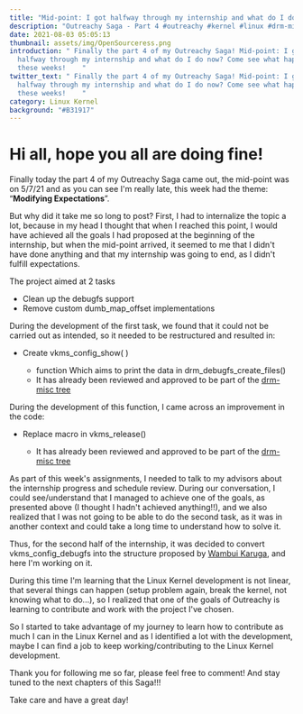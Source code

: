 ```yaml
---
title: "Mid-point: I got halfway through my internship and what do I do now?"
description: "Outreachy Saga - Part 4 #outreachy #kernel #linux #drm-misc #vkms"
date: 2021-08-03 05:05:13
thumbnail: assets/img/OpenSourceress.png
introduction: " Finally the part 4 of my Outreachy Saga! Mid-point: I got
  halfway through my internship and what do I do now? Come see what happened in
  these weeks!    "
twitter_text: " Finally the part 4 of my Outreachy Saga! Mid-point: I got
  halfway through my internship and what do I do now? Come see what happened in
  these weeks!    "
category: Linux Kernel
background: "#B31917"
---
```

# Hi all, hope you all are doing fine!

Finally today the part 4 of my Outreachy Saga came out, the mid-point was on 5/7/21 and as you can see I'm really late, this week had the theme: “**Modifying Expectations**”. 

But why did it take me so long to post? First, I had to internalize the topic a lot, because in my head I thought that when I reached this point, I would have achieved all the goals I had proposed at the beginning of the internship, but when the mid-point arrived, it seemed to me that I didn't have done anything and that my internship was going to end, as I didn't fulfill expectations.  

The project aimed at 2 tasks  

* Clean up the debugfs support
* Remove custom dumb_map_offset implementations  

During the development of the first task, we found that it could not be carried out as intended, so it needed to be restructured and resulted in:  

* Create vkms_config_show( )  

  * function Which aims to print the data in drm_debugfs_create_files()
  * It has already been reviewed and approved to be part of the
    [ drm-misc tree](https://cgit.freedesktop.org/drm/drm-misc/commit/?id=911684de2a8b891603784703cd5a316fc98b3c0a)

During the development of this function, I came across an improvement in the code:  

* Replace macro in vkms_release()  

  * It has already been reviewed and approved to be part of the [drm-misc tree](https://cgit.freedesktop.org/drm/drm-misc/commit/?id=1a3c1959740c1a376fbcdf87916e96fb5cce5518)  

As part of this week's assignments, I needed to talk to my advisors about the internship progress and schedule review. During our conversation, I could see/understand that I managed to achieve one of the goals, as presented above (I thought I hadn't achieved anything!!), and we also realized that I was not going to be able to do the second task, as it was in another context and could take a long time to understand how to solve it.  

Thus, for the second half of the internship, it was decided to convert vkms_config_debugfs into the structure proposed by [Wambui Karuga](https://lore.kernel.org/dri-devel/20200513114130.28641-2-wambui.karugax@gmail.com/), and here I'm working on it. 

During this time I'm learning that the Linux Kernel development is not linear, that several things can happen (setup problem again, break the kernel, not knowing what to do...), so I realized that one of the goals of Outreachy is learning to contribute and work with the project I've chosen.  

So I started to take advantage of my journey to learn how to contribute as much I can in the Linux Kernel and as I identified a lot with the development, maybe I can find a job to keep working/contributing to the Linux Kernel development. 

Thank you for following me so far, please feel free to comment! And stay tuned to the next chapters of this Saga!!! 

Take care and have a great day!